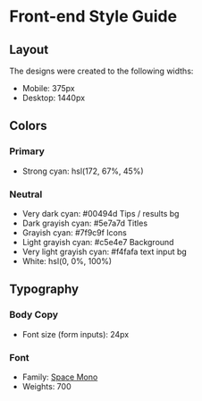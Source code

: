 # Front-end Style Guide

## Layout

The designs were created to the following widths:

- Mobile: 375px
- Desktop: 1440px

## Colors

### Primary

- Strong cyan: hsl(172, 67%, 45%)

### Neutral

- Very dark cyan: #00494d Tips / results bg
- Dark grayish cyan: #5e7a7d Titles
- Grayish cyan: #7f9c9f Icons
- Light grayish cyan: #c5e4e7 Background
- Very light grayish cyan: #f4fafa text input bg
- White: hsl(0, 0%, 100%)

## Typography

### Body Copy

- Font size (form inputs): 24px

### Font

- Family: [Space Mono](https://fonts.google.com/specimen/Space+Mono)
- Weights: 700
